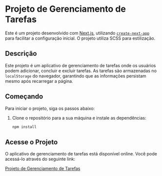 # Projeto de Gerenciamento de Tarefas

Este é um projeto desenvolvido com [Next.js](https://nextjs.org), utilizando [`create-next-app`](https://nextjs.org/docs/app/api-reference/cli/create-next-app) para facilitar a configuração inicial. O projeto utiliza SCSS para estilização.

## Descrição

Este projeto é um aplicativo de gerenciamento de tarefas onde os usuários podem adicionar, concluir e excluir tarefas. As tarefas são armazenadas no `localStorage` do navegador, garantindo que as informações persistam mesmo após recarregar a página.

## Começando

Para iniciar o projeto, siga os passos abaixo:

1. Clone o repositório para a sua máquina e instale as dependências:
   ```bash
   npm install

## Acesse o Projeto

O aplicativo de gerenciamento de tarefas está disponível online. Você pode acessá-lo através do seguinte link:

[Projeto de Gerenciamento de Tarefas](https://home-tarefas.vercel.app/)

